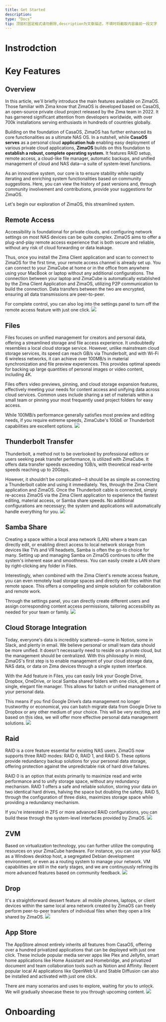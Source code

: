 ```yaml
---
title: Get Started
description:
type: “Docs”
tip: 顶部栏固定格式请勿删除,description为文章描述，不填时将截取内容最前一段文字
---
```

# Instrodction
# Key Features
## Overview
In this article, we'll briefly introduce the main features available on ZimaOS. Those familiar with Zima know that ZimaOS is developed based on CasaOS, an open-source private cloud project released by the Zima team in 2022. It has garnered significant attention from developers worldwide, with over 700k installations serving enthusiasts in hundreds of countries globally.

Building on the foundation of CasaOS, ZimaOS has further enhanced its core functionalities as a ultimate NAS OS. In a nutshell, while **CasaOS serves** as a personal cloud **application hub** enabling easy deployment of various private cloud applications, **ZimaOS** builds on this foundation to **establish a robust, complete operating system.** It features RAID setup, remote access, a cloud-like file manager, automatic backups, and unified management of cloud and NAS data—a suite of system-level functions. 

As an innovative system, our core is to ensure stability while rapidly iterating and enriching system functionalities based on community suggestions. Here, you can view the history of past versions and, through community involvement and contributions, provide your suggestions for ZimaOS.

Let's begin our exploration of ZimaOS, this streamlined system.

## Remote Access
Accessibility is foundational for private clouds, and configuring network settings on most NAS devices can be quite complex. ZimaOS aims to offer a plug-and-play remote access experience that is both secure and reliable, without any risk of cloud forwarding or data leakage.

Thus, once you install the Zima Client application and scan to connect to ZimaOS for the first time, your remote access channel is already set up. You can connect to your ZimaCube at home or in the office from anywhere using your MacBook or laptop without any additional configurations. The connection between your laptop and ZimaCube is automatically established by the Zima Client Application and ZimaOS, utilizing P2P communication to build the connection. Data transfers between the two are encrypted, ensuring all data transmissions are peer-to-peer.

For complete control, you can also log into the settings panel to turn off the remote access feature with just one click.
![](https://manage.icewhale.io/api/static/docs/1727081506994_image.png)
## Files
Files focuses on unified management for creators and personal data, offering a streamlined storage and file access experience. It undoubtedly resembles a local cloud storage service. However, unlike mainstream cloud storage services, its speed can reach GB/s via Thunderbolt, and with Wi-Fi 6 wireless networks, it can achieve over 100MB/s in material synchronization and file preview experiences. This provides optimal speeds for backing up large quantities of personal images or video content, including 4K.

Files offers video previews, pinning, and cloud storage expansion features, effectively meeting your needs for content access and unifying data across cloud services. Common uses include sharing a set of materials within a small team or pinning your most frequently used project folders for easy access.

While 100MB/s performance generally satisfies most preview and editing needs, if you require extreme speeds, ZimaCube's 10GbE or Thunderbolt capabilities are excellent options.
![](https://manage.icewhale.io/api/static/docs/1727081538638_image.png)
## Thunderbolt Transfer

Thunderbolt, a method not to be overlooked by professional editors or users seeking peak transfer performance, is utilized with ZimaCube. It offers data transfer speeds exceeding 1GB/s, with theoretical read-write speeds reaching up to 20Gbps.

However, it shouldn’t be complicated—it should be as simple as connecting a Thunderbolt cable and using it immediately. Yes, through the Zima Client application and ZimaOS. Once the Thunderbolt cable is connected, simply re-access ZimaOS via the Zima Client application to experience the fastest editing, material access, or Samba share speeds. No additional configurations are necessary; the system and applications will automatically handle everything for you.
![](https://manage.icewhale.io/api/static/docs/1727081568557_image.png)
## Samba Share
Creating a space within a local area network (LAN) where a team can directly edit, or enabling direct access to local network storage from devices like TVs and VR headsets, Samba is often the go-to choice for many. Setting up and managing Samba on ZimaOS continues to offer the system's inherent ease and smoothness. You can easily create a LAN share by right-clicking any folder in Files.

Interestingly, when combined with the Zima Client's remote access feature, you can even remotely load storage spaces and directly edit files within that remote space. This offers a compelling and simple solution for collaboration and remote work.

Through the settings panel, you can directly create different users and assign corresponding content access permissions, tailoring accessibility as needed for your team or family.
![](https://manage.icewhale.io/api/static/docs/1727081592637_image.png)
## Cloud Storage Integration
Today, everyone's data is incredibly scattered—some in Notion, some in Slack, and plenty in email. We believe personal or small team data should be more unified. It doesn't necessarily need to reside on a private cloud, but the management should be centralized. With this philosophy in mind, ZimaOS's first step is to enable management of your cloud storage data, NAS data, or data on Zima devices through a single system interface.

With the Add feature in Files, you can easily link your Google Drive, Dropbox, OneDrive, or local Samba shared folders with one click, all from a single, elegant file manager. This allows for batch or unified management of your personal data.

This means if you find Google Drive’s data management no longer trustworthy or economical, you can batch migrate data from Google Drive to Dropbox or any other medium of your choice. This will be very exciting, and based on this idea, we will offer more effective personal data management solutions.
![](https://manage.icewhale.io/api/static/docs/1727081614882_image.png)
## Raid
RAID is a core feature essential for existing NAS users. ZimaOS now supports three RAID modes: RAID 0, RAID 1, and RAID 5. These options provide redundancy backup solutions for your personal data storage, offering protection against the unpredictable risk of hard drive failures.

RAID 0 is an option that exists primarily to maximize read and write performance and to unify storage space, without any redundancy mechanism. RAID 1 offers a safe and reliable solution, storing your data on two identical hard drives, halving the space but doubling the safety. RAID 5, through the configuration of three disks, maximizes storage space while providing a redundancy mechanism.

If you're interested in ZFS or more advanced RAID configurations, you can build these through the system-level interfaces provided by ZimaOS.
![](https://manage.icewhale.io/api/static/docs/1727081705277_image.png)
## ZVM
Based on virtualization technology, you can further utilize the computing resources on your ZimaCube hardware. For instance, you can use your NAS as a Windows desktop host, a segregated Debian development environment, or even as a routing system to manage your network. VM capabilities are still in the early stages, and we are continuously refining its more advanced features based on community feedback.
![](https://manage.icewhale.io/api/static/docs/1727081725764_image.png)
## Drop
It's a straightforward dessert feature: all mobile phones, laptops, or client devices within the same local area network created by ZimaOS can freely perform peer-to-peer transfers of individual files when they open a link shared by ZimaOS.
![](https://manage.icewhale.io/api/static/docs/1727081744441_image.png)
## App Store
The AppStore almost entirely inherits all features from CasaOS, offering over a hundred privatized applications that can be deployed with just one click. These include popular media server apps like Plex and Jellyfin, smart home applications like Home Assistant and Homebridge, and privatized document and team collaboration tools such as Notion and Affinity. 
Recent popular local AI applications like OpenWeb UI and Stable Diffusion can also be installed and activated with just one click.

There are many scenarios and uses to explore, waiting for you to unlock. We will gradually showcase these to you through upcoming content.
![](https://manage.icewhale.io/api/static/docs/1727081765695_image.png)

# Onboarding